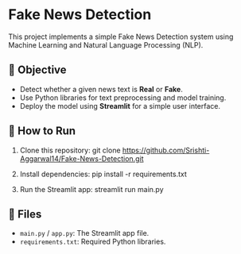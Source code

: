 # Fake News Detection

This project implements a simple Fake News Detection system using Machine Learning and Natural Language Processing (NLP).

## 📌 Objective
- Detect whether a given news text is **Real** or **Fake**.
- Use Python libraries for text preprocessing and model training.
- Deploy the model using **Streamlit** for a simple user interface.

## 🚀 How to Run

1. Clone this repository:
git clone https://github.com/Srishti-Aggarwal14/Fake-News-Detection.git


2. Install dependencies:
pip install -r requirements.txt



3. Run the Streamlit app:
streamlit run main.py



## 📁 Files
- `main.py` / `app.py`: The Streamlit app file.
- `requirements.txt`: Required Python libraries.
